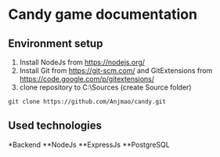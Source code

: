 # Candy game documentation

## Environment setup
1. Install NodeJs from https://nodejs.org/
2. Install Git from https://git-scm.com/ and GitExtensions from https://code.google.com/p/gitextensions/
3. clone repository to C:\Sources (create Source folder)
```
git clone https://github.com/Anjmao/candy.git
```

## Used technologies
*Backend
**NodeJs
**ExpressJs
**PostgreSQL
